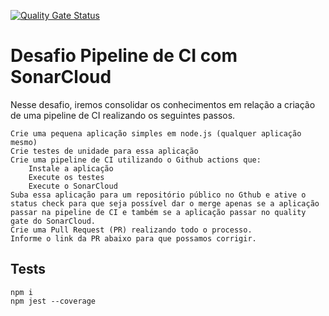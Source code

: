 [![Quality Gate Status](https://sonarcloud.io/api/project_badges/measure?project=walternascimentobarroso_fullcycle-pipeline-ci-sonarcloud&metric=alert_status)](https://sonarcloud.io/summary/new_code?id=walternascimentobarroso_fullcycle-pipeline-ci-sonarcloud)

# Desafio Pipeline de CI com SonarCloud

Nesse desafio, iremos consolidar os conhecimentos em relação a criação de uma pipeline de CI realizando os seguintes passos.

    Crie uma pequena aplicação simples em node.js (qualquer aplicação mesmo)
    Crie testes de unidade para essa aplicação
    Crie uma pipeline de CI utilizando o Github actions que:
        Instale a aplicação
        Execute os testes
        Execute o SonarCloud
    Suba essa aplicação para um repositório público no Gthub e ative o status check para que seja possível dar o merge apenas se a aplicação passar na pipeline de CI e também se a aplicação passar no quality gate do SonarCloud.
    Crie uma Pull Request (PR) realizando todo o processo.
    Informe o link da PR abaixo para que possamos corrigir.

## Tests

```
npm i
npm jest --coverage
```
